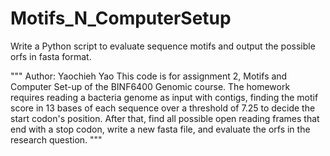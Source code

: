 # Motifs_N_ComputerSetup
Write a Python script to evaluate sequence motifs and output the possible orfs in fasta format.

"""
Author: Yaochieh Yao
This code is for assignment 2, Motifs and Computer Set-up of the
BINF6400 Genomic course. The homework requires reading a bacteria
genome as input with contigs, finding the motif score in 13 bases
of each sequence over a threshold of 7.25 to decide the start codon's
position. After that, find all possible open reading frames that end
with a stop codon, write a new fasta file, and evaluate the orfs in
the research question.
"""


